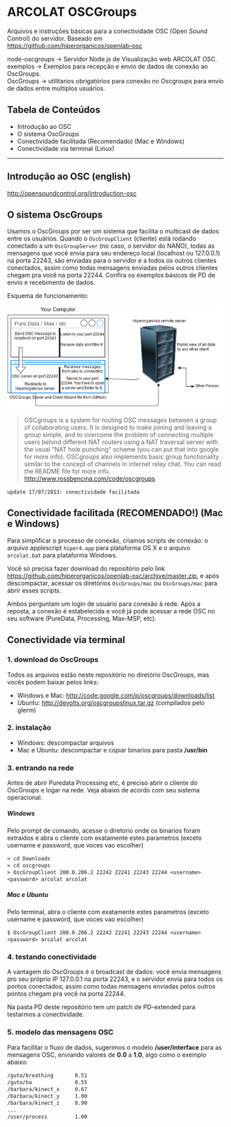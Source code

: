 # ARCOLAT OSCGroups
Arquivos e instruções básicas para a conectividade OSC (Open Sound Control) do servidor.
Baseado em https://github.com/hiperorganicos/openlab-osc

node-oscgroups -> Servidor Node.js de Visualização web ARCOLAT OSC.  
exemplos -> Exemplos para recepção e envio de dados de conexão ao OscGroups.  
OscGroups -> utilitarios obrigatórios para conexão no Oscgroups para envio de dados entre multiplos usuários.  

## Tabela de Conteúdos
- Introdução ao OSC
- O sistema OscGroups
- Conectividade facilitada (Recomendado) (Mac e Windows)
- Conectividade via terminal (Linux)

<hr></hr>

## Introdução ao OSC (english)

<http://opensoundcontrol.org/introduction-osc>


## O sistema OscGroups

Usamos o OscGroups por ser um sistema que facilita o multicast de dados entre os usuários. Quando o `OscGroupClient` (cliente) está rodando conectado a um `OscGroupServer` (no caso, o servidor do NANO), todas as mensagens que você envia para seu endereço local (localhost ou 127.0.0.1) na porta 22243, são enviadas para o servidor e a todos os outros clientes conectados, assim como todas mensagens enviadas pelos outros clientes chegam pra você na porta 22244. Confira os exemplos básicos de PD de envio e recebimento de dados.

Esquema de funcionamento:

<img src="https://raw.githubusercontent.com/hiperorganicos/openlab-osc/master/imagens/osc_schematic.png" alt="">


> OSCgroups is a system for routing OSC messages between a group of collaborating users. It is designed to make joining and leaving a group simple, and to overcome the problem of connecting multiple users behind different NAT routers using a NAT traversal server with the usual “NAT hole punching” scheme (you can put that into google for more info). OSCgroups also implements basic group functionality similar to the concept of channels in internet relay chat. You can read the README file for more info.
> <http://www.rossbencina.com/code/oscgroups>

	update 17/07/2013: conectividade facilitada

## Conectividade facilitada (RECOMENDADO!) (Mac e Windows)

Para simplificar o processo de conexão, criamos scripts de conexão: o arquivo applescript `hiper4.app` para plataforma OS X e o arquivo `arcolat.bat` para plataforma Windows.

Você só precisa fazer download do repositório pelo link <https://github.com/hiperorganicos/openlab-osc/archive/master.zip>, e após descompactar, acessar os diretórios `OscGroups/mac` ou `OscGroups/mac` para abrir esses scripts.

Ambos perguntam um login de usuário para conexão à rede. Após a reposta, a conexão é estabelecida e você já pode acessar a rede OSC no seu software (PureData, Processing, Max-MSP, etc).


## Conectividade via terminal

### 1. download do OscGroups

Todos os arquivos estão neste repositório no diretório OscGroups, mas vocês podem baixar pelos links:

- Windows e Mac: http://code.google.com/p/oscgroups/downloads/list
- Ubuntu: http://devolts.org/oscgroupslinux.tar.gz (compilados pelo glerm)

### 2. instalação

- Windows: descompactar arquivos
- Mac e Ubuntu: descompactar e copiar binarios para pasta **/usr/bin**

### 3. entrando na rede

Antes de abrir Puredata Processing etc, é preciso abrir o cliente do OscGroups e logar na rede. Veja abaixo de acordo com seu sistema operacional.

##### Windows

Pelo prompt de comando, acesse o diretorio onde os binarios foram extraidos e abra o cliente com exatamente estes parametros (exceto username e password, que voces vao escolher)

    > cd Downloads
    > cd oscgroups
    > OscGroupClient 200.0.206.2 22242 22241 22243 22244 <username> <password> arcolat arcolat
    
##### Mac e Ubuntu

Pelo terminal, abra o cliente com exatamente estes parametros (exceto username e password, que voces vao escolher)

    $ OscGroupClient 200.0.206.2 22242 22241 22243 22244 <username> <password> arcolat arcolat
    
    
### 4. testando conectividade

A vantagem do OscGroups é o broadcast de dados: você envia mensagens pro seu próprio IP 127.0.0.1 na porta 22243,
e o servidor envia para todos os pontos conectados; assim como todas mensagens enviadas pelos outros pontos chegam pra você na porta 22244.

Na pasta PD deste repositório tem um patch de PD-extended para testarmos a conectividade.

### 5. modelo das mensagens OSC

Para facilitar o fluxo de dados, sugerimos o modelo **/user/interface** para as mensagens OSC,
enviando valores de **0.0** a **1.0**, algo como o exemplo abaixo:

    /guto/breathing       0.51
    /guto/ha              0.55
    /barbara/kinect_x     0.67
    /barbara/kinect_y     1.00
    /barbara/kinect_z     0.90
    ...
    /user/process         1.00
